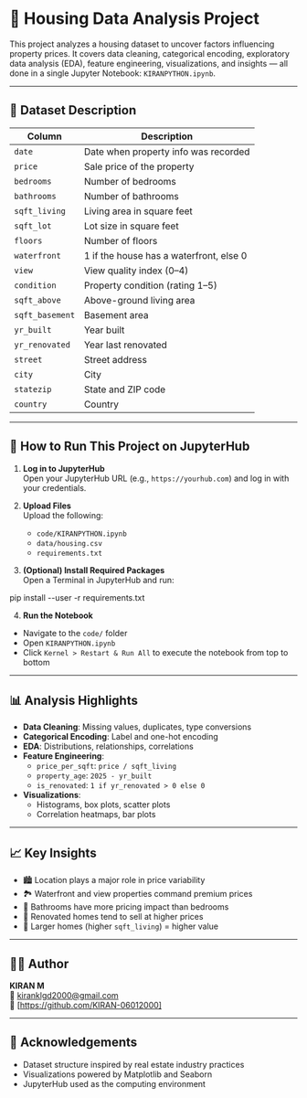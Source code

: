 # 🏡 Housing Data Analysis Project

This project analyzes a housing dataset to uncover factors influencing property prices. It covers data cleaning, categorical encoding, exploratory data analysis (EDA), feature engineering, visualizations, and insights — all done in a single Jupyter Notebook: `KIRANPYTHON.ipynb`.

---

## 📝 Dataset Description

| Column           | Description                                      |
|------------------|--------------------------------------------------|
| `date`           | Date when property info was recorded             |
| `price`          | Sale price of the property                       |
| `bedrooms`       | Number of bedrooms                               |
| `bathrooms`      | Number of bathrooms                              |
| `sqft_living`    | Living area in square feet                       |
| `sqft_lot`       | Lot size in square feet                          |
| `floors`         | Number of floors                                 |
| `waterfront`     | 1 if the house has a waterfront, else 0          |
| `view`           | View quality index (0–4)                         |
| `condition`      | Property condition (rating 1–5)                  |
| `sqft_above`     | Above-ground living area                         |
| `sqft_basement`  | Basement area                                    |
| `yr_built`       | Year built                                       |
| `yr_renovated`   | Year last renovated                              |
| `street`         | Street address                                   |
| `city`           | City                                             |
| `statezip`       | State and ZIP code                               |
| `country`        | Country                                          |

---

## 🚀 How to Run This Project on JupyterHub

1. **Log in to JupyterHub**  
   Open your JupyterHub URL (e.g., `https://yourhub.com`) and log in with your credentials.

2. **Upload Files**  
   Upload the following:
   - `code/KIRANPYTHON.ipynb`
   - `data/housing.csv`
   - `requirements.txt`

3. **(Optional) Install Required Packages**  
   Open a Terminal in JupyterHub and run:

pip install --user -r requirements.txt


4. **Run the Notebook**  
- Navigate to the `code/` folder  
- Open `KIRANPYTHON.ipynb`  
- Click `Kernel > Restart & Run All` to execute the notebook from top to bottom

---

## 📊 Analysis Highlights

- **Data Cleaning**: Missing values, duplicates, type conversions
- **Categorical Encoding**: Label and one-hot encoding
- **EDA**: Distributions, relationships, correlations
- **Feature Engineering**:
  - `price_per_sqft`: `price / sqft_living`
  - `property_age`: `2025 - yr_built`
  - `is_renovated`: `1 if yr_renovated > 0 else 0`
- **Visualizations**:
  - Histograms, box plots, scatter plots
  - Correlation heatmaps, bar plots

---

## 📈 Key Insights

- 🏙️ Location plays a major role in price variability
- 🏞️ Waterfront and view properties command premium prices
- 🚿 Bathrooms have more pricing impact than bedrooms
- 🏡 Renovated homes tend to sell at higher prices
- 📏 Larger homes (higher `sqft_living`) = higher value

---

## 👨‍💻 Author

**KIRAN M**  
📧 kiranklgd2000@gmail.com  
🔗 [https://github.com/KIRAN-06012000]

---

## 🙌 Acknowledgements

- Dataset structure inspired by real estate industry practices  
- Visualizations powered by Matplotlib and Seaborn  
- JupyterHub used as the computing environment
